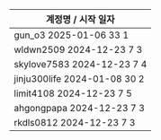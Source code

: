 | 계정명 / 시작 일자|
|--------|
| gun_o3 2025-01-06 33 1 |
| wldwn2509 2024-12-23 7 3 |
| skylove7583 2024-12-23 7 4 |
| jinju300life 2024-01-08 30 2 |
| limit4108 2024-12-23 7 5 |
| ahgongpapa 2024-12-23 7 3 |
| rkdls0812 2024-12-23 7 3 |
